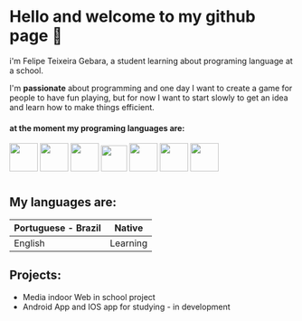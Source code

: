 # Hello and welcome to my github page 👋

i'm Felipe Teixeira Gebara, a student learning about programing language at a school.

I'm **passionate** about programming and one day I want to create a game for people to have fun playing, but for now I want to start slowly to get an idea and learn how to make things efficient.

#### at the moment my programing languages are:
<div>
    <img src="https://img.icons8.com/?size=100&id=20909&format=png&color=000000" height="50">
    <img src="https://img.icons8.com/?size=100&id=21278&format=png&color=000000" height="50"/>
    <img src="https://img.icons8.com/?size=100&id=108784&format=png&color=000000" height="50"/>
    <img src="https://cdn-icons-png.flaticon.com/128/5815/5815478.png" height="46"/>
    <img src="https://seeklogo.com/images/E/expo-go-app-logo-BBBE394CB8-seeklogo.com.png" height="50">
    <img src = "https://i.pinimg.com/originals/82/a2/18/82a2188c985ce75402ae44fc43fe7e5e.png" height="50">
    <img src = "https://cdn-icons-png.flaticon.com/512/5968/5968322.png" height="50">
</div>

# 
## My languages are:    

| Portuguese - Brazil | Native   |
|---------------------|----------|
| English             | Learning |

## Projects:
- Media indoor Web in school project
- Android App and IOS app for studying - in development
